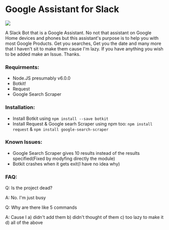 
# Google Assistant for Slack

![](http://i.imgur.com/vskvm93.png)

A Slack Bot that is a Google Assistant. No not that assistant on Google Home devices and phones but this assistant's purpose is to help you with most Google Products. Get you searches, Get you the date and many more that I haven't sit to make them cause I'm lazy. If you have anything you wish to be added make an Issue. Thanks.



### Requirments:

 - Node.JS presumably v6.0.0
 - Botkit!
 - Request
 - Google Search Scraper

### Installation:
	

 - Install Botkit using `npm install --save botkit`
 - Install Request & Google searh Scraper using npm too:  `npm install request` & `npm install google-search-scraper`
 
### Known Issues:
 
 - Google Search Scraper gives 10 results instead of the results specified(Fixed by modyfing directly the module)
 - Botkit crashes when it gets exit(I have no idea why)

### FAQ:

Q: Is the project dead?

A: No. I'm just busy

Q: Why are there like 5 commands

A: Cause I a) didn't add them b) didn't thought of them c) too lazy to make it d) all of the above
